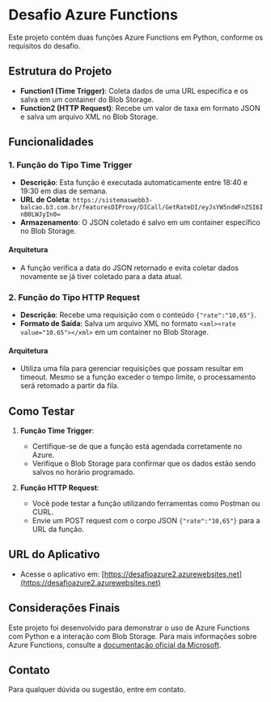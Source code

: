 # Desafio Azure Functions

Este projeto contém duas funções Azure Functions em Python, conforme os requisitos do desafio.

## Estrutura do Projeto

- **Function1 (Time Trigger)**: Coleta dados de uma URL específica e os salva em um container do Blob Storage.
- **Function2 (HTTP Request)**: Recebe um valor de taxa em formato JSON e salva um arquivo XML no Blob Storage.

## Funcionalidades

### 1. Função do Tipo Time Trigger

- **Descrição**: Esta função é executada automaticamente entre 18:40 e 19:30 em dias de semana.
- **URL de Coleta**: `https://sistemaswebb3-balcao.b3.com.br/featuresDIProxy/DICall/GetRateDI/eyJsYW5ndWFnZSI6InB0LWJyIn0=`
- **Armazenamento**: O JSON coletado é salvo em um container específico no Blob Storage.

#### Arquitetura

- A função verifica a data do JSON retornado e evita coletar dados novamente se já tiver coletado para a data atual.

### 2. Função do Tipo HTTP Request

- **Descrição**: Recebe uma requisição com o conteúdo `{"rate":"10,65"}`.
- **Formato de Saída**: Salva um arquivo XML no formato `<xml><rate value="10.65"></xml>` em um container no Blob Storage.

#### Arquitetura

- Utiliza uma fila para gerenciar requisições que possam resultar em timeout. Mesmo se a função exceder o tempo limite, o processamento será retomado a partir da fila.

## Como Testar

1. **Função Time Trigger**:

   - Certifique-se de que a função está agendada corretamente no Azure.
   - Verifique o Blob Storage para confirmar que os dados estão sendo salvos no horário programado.
2. **Função HTTP Request**:

   - Você pode testar a função utilizando ferramentas como Postman ou CURL.
   - Envie um POST request com o corpo JSON `{"rate":"10,65"}` para a URL da função.

## URL do Aplicativo

- Acesse o aplicativo em: [https://desafioazure2.azurewebsites.net](https://desafioazure2.azurewebsites.net)

## Considerações Finais

Este projeto foi desenvolvido para demonstrar o uso de Azure Functions com Python e a interação com Blob Storage. Para mais informações sobre Azure Functions, consulte a [documentação oficial da Microsoft](https://docs.microsoft.com/azure/azure-functions/).

## Contato

Para qualquer dúvida ou sugestão, entre em contato.
